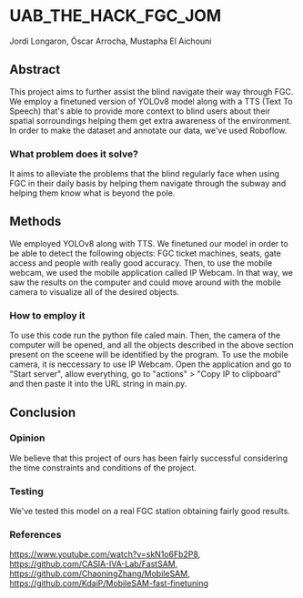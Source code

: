 # UAB_THE_HACK_FGC_JOM
Jordi Longaron, Óscar Arrocha, Mustapha El Aichouni

## Abstract
This project aims to further assist the blind navigate their way through FGC.
We employ a finetuned version of YOLOv8 model along with a TTS (Text To Speech) that's able to provide more context to blind users about their spatial sorroundings helping them get extra awareness of the environment. In order to make the dataset and annotate our data, we've used Roboflow.

### What problem does it solve?
It aims to alleviate the problems that the blind regularly face when using FGC in their daily basis by helping them navigate through the subway and helping them know what is beyond the pole. 


## Methods
We employed YOLOv8 along with TTS. We finetuned our model in order to be able to detect the following objects: FGC ticket machines, seats, gate access and people with really good accuracy.
Then, to use the mobile webcam, we used the mobile application called IP Webcam. In that way, we saw the results on the computer and could move around with the mobile camera to visualize all of the desired objects.


### How to employ it
To use this code run the python file caled main. Then, the camera of the computer will be opened, and all the objects described in the above section present on the sceene will be identified by the program. 
To use the mobile camera, it is neccessary to use IP Webcam. Open the application and go to "Start server", allow everything, go to "actions" > "Copy IP to clipboard" and then paste it into the URL string in main.py.

## Conclusion
### Opinion
We believe that this project of ours has been fairly successful considering the time constraints and conditions of the project.

### Testing
We've tested this model on a real FGC station obtaining fairly good results.

### References

https://www.youtube.com/watch?v=skN1o6Fb2P8,
https://github.com/CASIA-IVA-Lab/FastSAM,
https://github.com/ChaoningZhang/MobileSAM,
https://github.com/KdaiP/MobileSAM-fast-finetuning